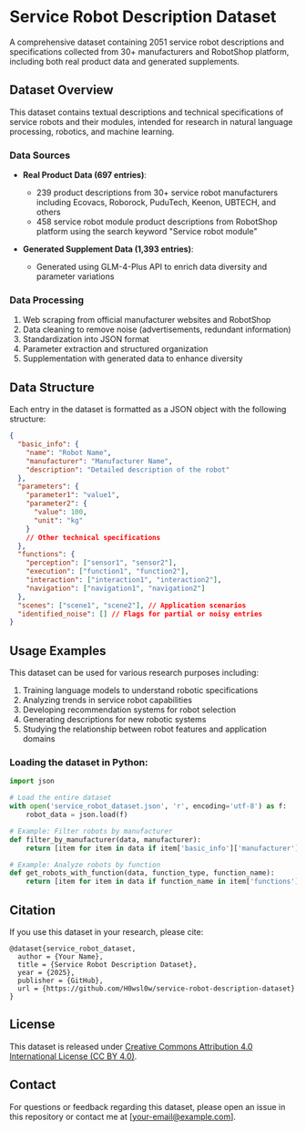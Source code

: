 # Service Robot Description Dataset

A comprehensive dataset containing 2051 service robot descriptions and specifications collected from 30+ manufacturers and RobotShop platform, including both real product data and generated supplements.

## Dataset Overview

This dataset contains textual descriptions and technical specifications of service robots and their modules, intended for research in natural language processing, robotics, and machine learning.

### Data Sources
- **Real Product Data (697 entries)**:
  - 239 product descriptions from 30+ service robot manufacturers including Ecovacs, Roborock, PuduTech, Keenon, UBTECH, and others
  - 458 service robot module product descriptions from RobotShop platform using the search keyword "Service robot module"
  
- **Generated Supplement Data (1,393 entries)**:
  - Generated using GLM-4-Plus API to enrich data diversity and parameter variations

### Data Processing
1. Web scraping from official manufacturer websites and RobotShop
2. Data cleaning to remove noise (advertisements, redundant information)
3. Standardization into JSON format
4. Parameter extraction and structured organization
5. Supplementation with generated data to enhance diversity

## Data Structure

Each entry in the dataset is formatted as a JSON object with the following structure:

```json
{
  "basic_info": {
    "name": "Robot Name",
    "manufacturer": "Manufacturer Name",
    "description": "Detailed description of the robot"
  },
  "parameters": {
    "parameter1": "value1",
    "parameter2": {
      "value": 100,
      "unit": "kg"
    }
    // Other technical specifications
  },
  "functions": {
    "perception": ["sensor1", "sensor2"],
    "execution": ["function1", "function2"],
    "interaction": ["interaction1", "interaction2"],
    "navigation": ["navigation1", "navigation2"]
  },
  "scenes": ["scene1", "scene2"], // Application scenarios
  "identified_noise": [] // Flags for partial or noisy entries
}
```

## Usage Examples

This dataset can be used for various research purposes including:

1. Training language models to understand robotic specifications
2. Analyzing trends in service robot capabilities
3. Developing recommendation systems for robot selection
4. Generating descriptions for new robotic systems
5. Studying the relationship between robot features and application domains

### Loading the dataset in Python:

```python
import json

# Load the entire dataset
with open('service_robot_dataset.json', 'r', encoding='utf-8') as f:
    robot_data = json.load(f)

# Example: Filter robots by manufacturer
def filter_by_manufacturer(data, manufacturer):
    return [item for item in data if item['basic_info']['manufacturer'].lower() == manufacturer.lower()]

# Example: Analyze robots by function
def get_robots_with_function(data, function_type, function_name):
    return [item for item in data if function_name in item['functions'].get(function_type, [])]
```

## Citation

If you use this dataset in your research, please cite:

```
@dataset{service_robot_dataset,
  author = {Your Name},
  title = {Service Robot Description Dataset},
  year = {2025},
  publisher = {GitHub},
  url = {https://github.com/H0wsl0w/service-robot-description-dataset}
}
```

## License

This dataset is released under [Creative Commons Attribution 4.0 International License (CC BY 4.0)](https://creativecommons.org/licenses/by/4.0/).

## Contact

For questions or feedback regarding this dataset, please open an issue in this repository or contact me at [your-email@example.com].
